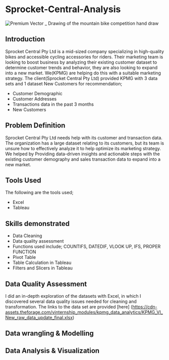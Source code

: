 # Sprocket-Central-Analysis
![Premium Vector _ Drawing of the mountain bike competition hand draw](https://github.com/Emmanuelson321/Sprocket-Central-Analysis/assets/134542481/8cdd1b93-0cd8-4669-9a94-1739afa733a5)


## Introduction
Sprocket Central Pty Ltd is a mid-sized company specializing in high-quality bikes and accessible cycling accessories for riders. Their marketing team is looking to boost business by analyzing their existing customer dataset to determine customer trends and behavior, they are also looking to expand into a new market. 
We(KPMG) are helping do this with a suitable marketing strategy. 
The client(Sprocket Central Pty Ltd) provided KPMG with 3 data sets and 1 dataset New Customers for recommendation;

- Customer Demographic 
- Customer Addresses
- Transactions data in the past 3 months
- New Customers

## Problem Definition
Sprocket Central Pty Ltd needs help with its customer and transaction data. The organization has a large dataset relating to its customers, but its team is unsure how to effectively analyze it to help optimize its marketing strategy. We helped by Providing data-driven insights and actionable steps with the existing customer demography and sales transaction data to expand into a new market.

## Tools Used
The following are the tools used;
- Excel
- Tableau

## Skills demonstrated
- Data Cleaning
- Data quality assessment
- Functions used include; COUNTIFS, DATEDIF, VLOOK UP, IFS, PROPER FUNCTION
- Pivot Table
- Table Calculation in Tableau
- Filters and Slicers in Tableau

## Data Quality Assessment
I did an in-depth exploration of the datasets with Excel, in which I discovered several data quality issues needed for cleaning and transformation. The links to the data set are provided [here] (https://cdn-assets.theforage.com/vinternship_modules/kpmg_data_analytics/KPMG_VI_New_raw_data_update_final.xlsx)

## Data wrangling & Modelling
## Data Analysis & Visualization

  
